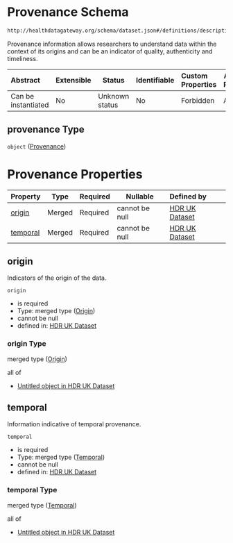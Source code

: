 # Provenance Schema

```txt
http://healthdatagateway.org/schema/dataset.json#/definitions/descriptive-metadata/properties/provenance
```

Provenance information allows researchers to understand data within the context of its origins and can be an indicator of quality, authenticity and timeliness.


| Abstract            | Extensible | Status         | Identifiable | Custom Properties | Additional Properties | Access Restrictions | Defined In                                                                 |
| :------------------ | ---------- | -------------- | ------------ | :---------------- | --------------------- | ------------------- | -------------------------------------------------------------------------- |
| Can be instantiated | No         | Unknown status | No           | Forbidden         | Allowed               | none                | [dataset.schema.json\*](../out/dataset.schema.json "open original schema") |

## provenance Type

`object` ([Provenance](dataset-definitions-provenance.md))

# Provenance Properties

| Property              | Type   | Required | Nullable       | Defined by                                                                                                                                                                  |
| :-------------------- | ------ | -------- | -------------- | :-------------------------------------------------------------------------------------------------------------------------------------------------------------------------- |
| [origin](#origin)     | Merged | Required | cannot be null | [HDR UK Dataset](dataset-definitions-provenance-properties-origin.md "http&#x3A;//healthdatagateway.org/schema/dataset.json#/definitions/provenance/properties/origin")     |
| [temporal](#temporal) | Merged | Required | cannot be null | [HDR UK Dataset](dataset-definitions-provenance-properties-temporal.md "http&#x3A;//healthdatagateway.org/schema/dataset.json#/definitions/provenance/properties/temporal") |

## origin

Indicators of the origin of the data.


`origin`

-   is required
-   Type: merged type ([Origin](dataset-definitions-provenance-properties-origin.md))
-   cannot be null
-   defined in: [HDR UK Dataset](dataset-definitions-provenance-properties-origin.md "http&#x3A;//healthdatagateway.org/schema/dataset.json#/definitions/provenance/properties/origin")

### origin Type

merged type ([Origin](dataset-definitions-provenance-properties-origin.md))

all of

-   [Untitled object in HDR UK Dataset](dataset-definitions-origin.md "check type definition")

## temporal

Information indicative of temporal provenance.


`temporal`

-   is required
-   Type: merged type ([Temporal](dataset-definitions-provenance-properties-temporal.md))
-   cannot be null
-   defined in: [HDR UK Dataset](dataset-definitions-provenance-properties-temporal.md "http&#x3A;//healthdatagateway.org/schema/dataset.json#/definitions/provenance/properties/temporal")

### temporal Type

merged type ([Temporal](dataset-definitions-provenance-properties-temporal.md))

all of

-   [Untitled object in HDR UK Dataset](dataset-definitions-temporal.md "check type definition")

